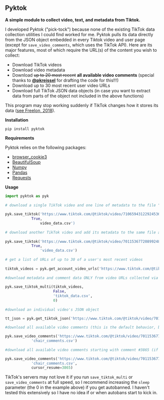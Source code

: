 ## Pyktok
**A simple module to collect video, text, and metadata from Tiktok.**

I developed Pyktok ("pick-tock") because none of the existing TikTok data collection utilities I could find worked for me. Pyktok pulls its data directly from the JSON object embedded in every Tiktok video and user page (except for `save_video_comments`, which uses the TikTok API). Here are its major features, most of which require the URL(s) of the content you wish to collect:

 - Download TikTok videos
 - Download video metadata
 - Download ~~up to 20 most recent~~ **all available video comments** (special thanks to **[@pkreissel](https://github.com/pkreissel)** for drafting the code for this!!!)
 - Download up to 30 most recent user video URLs
 - Download full TikTok JSON data objects (in case you want to extract data from parts of the object not included in the above functions)
 
This program may stop working suddenly if TikTok changes how it stores its data ([see Freelon, 2018](https://osf.io/preprints/socarxiv/56f4q/)).

**Installation**

```pip install pyktok```

**Requirements**

Pyktok relies on the following packages:

 - [browser_cookie3](https://pypi.org/project/browser-cookie3/)
 - [BeautifulSoup](https://www.crummy.com/software/BeautifulSoup/bs4/doc/)
 - [Numpy](https://numpy.org/)
 - [Pandas](https://pandas.pydata.org/)
 - [Requests](https://pypi.org/project/requests/)

**Usage**

```python
import pyktok as pyk
    
# download a single TikTok video and one line of metadata to the file "test_data.csv"
    
pyk.save_tiktok('https://www.tiktok.com/@tiktok/video/7106594312292453675?is_copy_url=1&is_from_webapp=v1',
	        True,
                video_data.csv')
    
# download another TikTok video and add its metadata to the same file as above
    
pyk.save_tiktok('https://www.tiktok.com/@tiktok/video/7011536772089924869?is_copy_url=1&is_from_webapp=v1',
	        True,
                'video_data.csv')
    
# get a list of URLs of up to 30 of a user's most recent videos
    
tiktok_videos = pyk.get_account_video_urls('https://www.tiktok.com/@tiktok')
    
#download metadata and comment data ONLY from video URLs collected via the preceding line of code (to also download the videos, change False to True). If TikTok autobans the scraper, try changing the 0 to a higher number to increase the number of seconds between executions.
    
pyk.save_tiktok_multi(tiktok_videos,
                      False,
                      'tiktok_data.csv',
                      0)
                         
#download an individual video's JSON object
	
tt_json = pyk.get_tiktok_json('https://www.tiktok.com/@tiktok/video/7011536772089924869?is_copy_url=1&is_from_webapp=v1')

#download all available video comments (this is the default behavior, but you can change the max_comments parameter if desired)

pyk.save_video_comments('https://www.tiktok.com/@tiktok/video/7011536772089924869?is_copy_url=1&is_from_webapp=v1',
			'chair_comments.csv')
			
#download all available video comments starting with comment #3865 (if your previous download session was interrupted; you can get the comment number from the console output)

pyk.save_video_comments('https://www.tiktok.com/@tiktok/video/7011536772089924869?is_copy_url=1&is_from_webapp=v1',
			'chair_comments.csv',
			cursor_resume=3865)
```

TikTok's servers may not love it if you run `save_tiktok_multi` or `save_video_comments` at full speed, so I recommend increasing the `sleep` parameter (the 0 in the example above) if you get autobanned. I haven't tested this extensively so I have no idea if or when autobans start to kick in.
